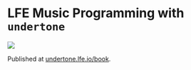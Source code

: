# LFE Music Programming with `undertone`

[![][cover]][cover-large]

[//]: --Named-Links--

[cover]: src/images/cover.jpg
[cover-large]: src/images/cover-large.jpg

Published at [undertone.lfe.io/book](https://undertone.lfe.io/book).
